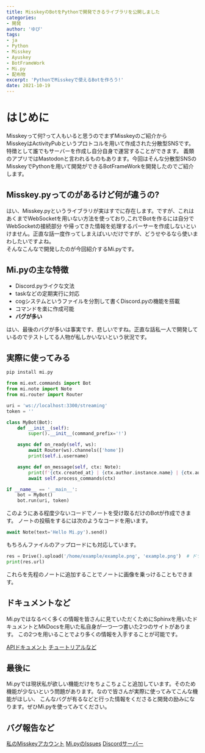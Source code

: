 ```yaml
---
title: MisskeyのBotをPythonで開発できるライブラリを公開しました
categories:
- 開発
author: 'ゆぴ'
tags:
- ja
- Python
- Misskey
- Ayuskey
- BotFrameWork
- Mi.py
- 配布物
excerpt: 'PythonでMisskeyで使えるBotを作ろう!'
date: 2021-10-19
---
```


<!-- toc -->

# はじめに

Misskeyって何?って人もいると思うのでまずMisskeyのご紹介から  
MisskeyはActivityPubというプロトコルを用いて作成された分散型SNSです。特徴として誰でもサーバーを作成し自分自身で運営することができます。
義類のアプリではMastodonと言われるものもあります。今回はそんな分散型SNSのMisskeyでPythonを用いて開発ができるBotFrameWorkを開発したのでご紹介します。


## Misskey.pyってのがあるけど何が違うの?

はい、Misskey.pyというライブラリが実はすでに存在します。ですが、これはあくまでWebSocketを用いない方法を使っており,これでBotを作るには自分でWebSocketの接続部分
や帰ってきた情報を処理するパーサーを作成しないといけません。正直な話一度作ってしまえばいいだけですが、どうせやるなら使いまわしたいですよね。  
そんなこんなで開発したのが今回紹介するMi.pyです。

## Mi.pyの主な特徴
- Discord.pyライクな文法
- taskなどの定期実行に対応
- cogシステムというファイルを分割して書くDiscord.pyの機能を搭載
- コマンドを楽に作成可能
- **バグが多い**

はい、最後のバグが多いは事実です、悲しいですね。正直な話私一人で開発しているのでテストしてる人物が私しかいないという状況です。

## 実際に使ってみる

```bash
pip install mi.py
```

```python
from mi.ext.commands import Bot
from mi.note import Note
from mi.router import Router

uri = 'ws://localhost:3300/streaming'
token = ''

class MyBot(Bot):
    def __init__(self):
        super().__init__(command_prefix='!')

    async def on_ready(self, ws):
        await Router(ws).channels(['home'])
        print(self.i.username)

    async def on_message(self, ctx: Note):
        print(f'{ctx.created_at} | {ctx.author.instance.name} | {ctx.author.username}がノートしました: {ctx.text}')
        await self.process_commands(ctx)

if __name__ == '__main__':
    bot = MyBot()
    bot.run(uri, token)
```

このようにある程度少ないコードでノートを受け取るだけのBotが作成できます。
ノートの投稿をするには次のようなコードを用います。

```python
await Note(text='Hello Mi.py').send()
```

もちろんファイルのアップロードにも対応しています。

```python
res = Drive().upload('/home/example/example.png', 'example.png')  # ドライブに画像をアップロード
print(res.url)
```

これらを先程のノートに追加することでノートに画像を乗っけることもできます。

## ドキュメントなど

Mi.pyではなるべく多くの情報を皆さんに見ていただくためにSphinxを用いたドキュメントとMkDocsを用いた私自身が一つ一つ書いた2つのサイトがあります。
この2つを用いることでより多くの情報を入手することが可能です。

[APIドキュメント](https://mipy.readthedocs.io/ja/latest/)
[チュートリアルなど](https://mipy-hub.readthedocs.io/ja/latest/)

## 最後に

Mi.pyでは現状私が欲しい機能だけをちょこちょこと追加しています。そのため機能が少ないという問題があります。なので皆さんが実際に使ってみてこんな機能がほしい、
こんなバグが有るなどと行った情報をくださると開発の励みになります。ぜひMi.pyを使ってみてください。

## バグ報告など

[私のMisskeyアカウント](https://ar.akarinext.org/@yupix)
[Mi.pyのIssues](https://github.com/yupix/Mi.py/issues)
[Discordサーバー](https://discord.gg/CcT997U)
